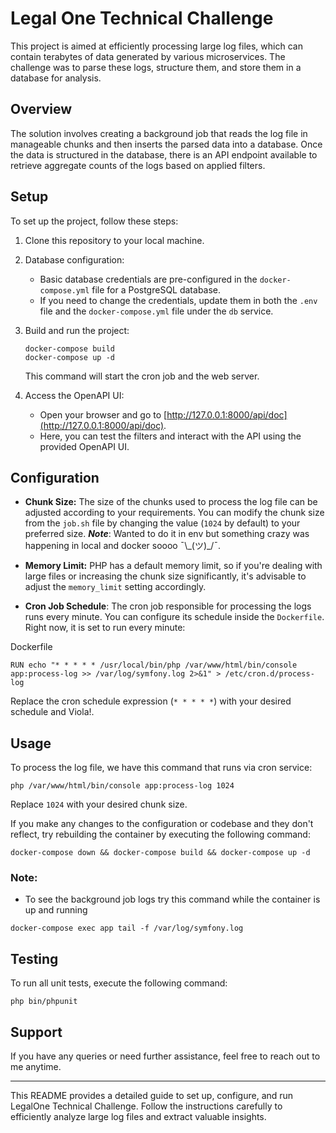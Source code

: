 # Legal One Technical Challenge

This project is aimed at efficiently processing large log files, which can contain terabytes of data generated by various microservices. The challenge was to parse these logs, structure them, and store them in a database for analysis.

## Overview

The solution involves creating a background job that reads the log file in manageable chunks and then inserts the parsed data into a database. Once the data is structured in the database, there is an API endpoint available to retrieve aggregate counts of the logs based on applied filters.

## Setup

To set up the project, follow these steps:

1. Clone this repository to your local machine.

2. Database configuration:
    - Basic database credentials are pre-configured in the `docker-compose.yml` file for a PostgreSQL database.
    - If you need to change the credentials, update them in both the `.env` file and the `docker-compose.yml` file under the `db` service.

3. Build and run the project:
    ```
    docker-compose build
    docker-compose up -d
    ```
   This command will start the cron job and the web server.

4. Access the OpenAPI UI:
    - Open your browser and go to [http://127.0.0.1:8000/api/doc](http://127.0.0.1:8000/api/doc).
    - Here, you can test the filters and interact with the API using the provided OpenAPI UI.

## Configuration

- **Chunk Size:** The size of the chunks used to process the log file can be adjusted according to your requirements. You can modify the chunk size from the `job.sh` file by changing the value (`1024` by default) to your preferred size.
    ***Note***: Wanted to do it in env but something crazy was happening in local and docker soooo ¯\\\_(ツ)_/¯.

- **Memory Limit:** PHP has a default memory limit, so if you're dealing with large files or increasing the chunk size significantly, it's advisable to adjust the `memory_limit` setting accordingly.

- **Cron Job Schedule**: The cron job responsible for processing the logs runs every minute. You can configure its schedule inside the `Dockerfile`. Right now, it is set to run every minute:

Dockerfile
```
RUN echo "* * * * * /usr/local/bin/php /var/www/html/bin/console app:process-log >> /var/log/symfony.log 2>&1" > /etc/cron.d/process-log
```

Replace the cron schedule expression (`* * * * *`) with your desired schedule and Viola!.
## Usage

To process the log file, we have this command that runs via cron service:
```
php /var/www/html/bin/console app:process-log 1024
```
Replace `1024` with your desired chunk size.

If you make any changes to the configuration or codebase and they don't reflect, try rebuilding the container by executing the following command:
```
docker-compose down && docker-compose build && docker-compose up -d
```

### Note:
- To see the background job logs try this command while the container is up and running
```
docker-compose exec app tail -f /var/log/symfony.log
```


## Testing

To run all unit tests, execute the following command:
```
php bin/phpunit
```

## Support

If you have any queries or need further assistance, feel free to reach out to me anytime.

---

This README provides a detailed guide to set up, configure, and run LegalOne Technical Challenge. Follow the instructions carefully to efficiently analyze large log files and extract valuable insights.
